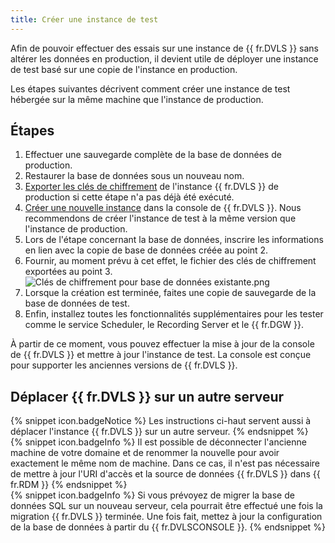 ```yaml
---
title: Créer une instance de test
---
```

Afin de pouvoir effectuer des essais sur une instance de {{ fr.DVLS }} sans altérer les données en production, il devient utile de déployer une instance de test basé sur une copie de l'instance en production.  

Les étapes suivantes décrivent comment créer une instance de test hébergée sur la même machine que l'instance de production. 

## Étapes 

1. Effectuer une sauvegarde complète de la base de données de production. 
1. Restaurer la base de données sous un nouveau nom. 
1. [Exporter les clés de chiffrement](/kb/devolutions-server/how-to-articles/manage-encryption-keys/) de l'instance {{ fr.DVLS }} de production si cette étape n'a pas déjà été exécuté. 
1. [Créer une nouvelle instance](/fr/server/installation/create-server-instance/) dans la console de {{ fr.DVLS }}. Nous recommendons de créer l'instance de test à la même version que l'instance de production. 
1. Lors de l'étape concernant la base de données, inscrire les informations en lien avec la copie de base de données créée au point 2. 
1. Fournir, au moment prévu à cet effet, le fichier des clés de chiffrement exportées au point 3.  
![Clés de chiffrement pour base de données existante.png](https://webdevolutions.azureedge.net/docs/fr/kb/KB8113.png)
1. Lorsque la création est terminée, faites une copie de sauvegarde de la base de données de test.
1. Enfin, installez toutes les fonctionnalités supplémentaires pour les tester comme le service Scheduler, le Recording Server et le {{ fr.DGW }}.  

À partir de ce moment, vous pouvez effectuer la mise à jour de la console de {{ fr.DVLS }} et mettre à jour l'instance de test. La console est conçue pour supporter les anciennes versions de {{ fr.DVLS }}.

## Déplacer {{ fr.DVLS }} sur un autre serveur

{% snippet icon.badgeNotice %}
Les instructions ci-haut servent aussi à déplacer l'instance {{ fr.DVLS }} sur un autre serveur.
{% endsnippet %}  
{% snippet icon.badgeInfo %}
Il est possible de déconnecter l'ancienne machine de votre domaine et de renommer la nouvelle pour avoir exactement le même nom de machine. Dans ce cas, il n'est pas nécessaire de mettre à jour l'URI d'accès et la source de données {{ fr.DVLS }} dans {{ fr.RDM }}
{% endsnippet %}  
{% snippet icon.badgeInfo %}
Si vous prévoyez de migrer la base de données SQL sur un nouveau serveur, cela pourrait être effectué une fois la migration {{ fr.DVLS }} terminée. Une fois fait, mettez à jour la configuration de la base de données à partir du {{ fr.DVLSCONSOLE }}.
{% endsnippet %}